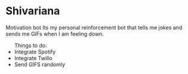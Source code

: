 # Shivariana
Motivation bot
Its my personal reinforcement bot that tells me jokes and sends me GIFs when I am feeling down. 
<ul> Things to do:
<li> Integrate Spotify
<li> Integrate Twillo
<li> Send GIFS randomly
</ul>
